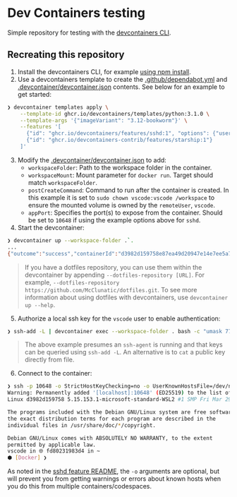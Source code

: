 # Dev Containers testing

Simple repository for testing with the
[devcontainers CLI](https://github.com/devcontainers/cli).

## Recreating this repository

1. Install the devcontainers CLI, for example
   [using npm install](https://github.com/devcontainers/cli?tab=readme-ov-file#npm-install).
2. Use a devcontainers template to create the
   [.github/dependabot.yml](.github/dependabot.yml) and
   [.devcontainer/devcontainer.json](.devcontainer/devcontainer.json) contents.
   See below for an example to get started:

```sh
❯ devcontainer templates apply \
    --template-id ghcr.io/devcontainers/templates/python:3.1.0 \
    --template-args '{"imageVariant": "3.12-bookworm"}' \
    --features '[
      {"id": "ghcr.io/devcontainers/features/sshd:1", "options": {"username": "vscode", "sshd_port": 10648, "start_sshd": true}},
      {"id": "ghcr.io/devcontainers-contrib/features/starship:1"}
    ]'
```
3. Modify the 
   [.devcontainer/devcontainer.json](.devcontainer/devcontainer.json) to add:
     * `workspaceFolder`: Path to the workspace folder in the container.
     * `workspaceMount`: Mount parameter for `docker run`. Target should match
       `workspaceFolder`.
     * `postCreateCommand`: Command to run after the container is created.
       In this example it is set to `sudo chown vscode:vscode /workspace` to
       ensure the mounted volume is owned by the `remoteUser`, `vscode`.
     * `appPort`: Specifies the port(s) to expose from the container. Should
       be set to `10648` if using the example options above for `sshd`.
4. Start the devcontainer:

```sh
❯ devcontainer up --workspace-folder .`.
...
{"outcome":"success","containerId":"d3982d159758e87ea49d20947e14e7ee5a7e3eb8dfd92f712e285785f7a516f3","remoteUser":"vscode","remoteWorkspaceFolder":"/workspace"}
```
> If you have a dotfiles repository, you can use them within the devcontainer
> by appending `--dotfiles-repository [URL]`. For example,
> `--dotfiles-repository https://github.com/McClunatic/dotfiles.git`.
> To see more information about using dotfiles with devcontainers, use
> `devcontainer up --help`.

5. Authorize a local ssh key for the `vscode` user to enable authentication:

```sh
❯ ssh-add -L | devcontainer exec --workspace-folder . bash -c "umask 77 && mkdir -p ~/.ssh && cat - >> ~/.ssh/authorized_keys"
```
> The above example presumes an `ssh-agent` is running and that keys can
  be queried using `ssh-add -L`. An alternative is to `cat` a public key
  directly from file.

6. Connect to the container:

```sh
❯ ssh -p 10648 -o StrictHostKeyChecking=no -o UserKnownHostsFile=/dev/null -o GlobalKnownHostsFile=/dev/null -A vscode@localhost
Warning: Permanently added '[localhost]:10648' (ED25519) to the list of known hosts.
Linux d3982d159758 5.15.153.1-microsoft-standard-WSL2 #1 SMP Fri Mar 29 23:16:34 UTC 2024 aarch64

The programs included with the Debian GNU/Linux system are free software;
the exact distribution terms for each program are described in the
individual files in /usr/share/doc/*/copyright.

Debian GNU/Linux comes with ABSOLUTELY NO WARRANTY, to the extent
permitted by applicable law.
vscode in 🌐 fd80231983d4 in ~
⬢ [Docker] ❯
```
As noted in the
[sshd feature README](https://github.com/devcontainers/features/blob/main/src/sshd/NOTES.md),
the `-o`  arguments are optional, but will prevent you from getting warnings or
errors about known hosts when you do this from multiple containers/codespaces.
